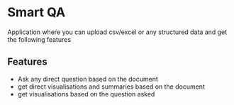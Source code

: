 # Smart QA

Application where you can upload csv/excel or any structured data and get the following features

## Features

- Ask any direct question based on the document
- get direct visualisations and summaries based on the document
- get visualisations based on the question asked